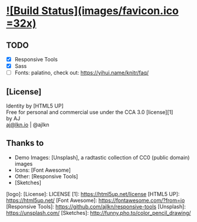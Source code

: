 # [![Build Status](images/favicon.ico =32x)][home]

<!-- <a href="https://oukaire.github.io/">Homepage<img src="images/favicon.ico" alt="" width="32"/></a> -->

## TODO

- [x] Responsive Tools
- [x] Sass
- [ ] Fonts: palatino, check out: https://yihui.name/knitr/faq/

## [License]

Identity by [HTML5 UP]  
Free for personal and commercial use under the CCA 3.0 [license][1]  
by AJ   
aj@lkn.io | @ajlkn

## Thanks to

* Demo Images: [Unsplash], a radtastic collection of CC0 (public domain) images
* Icons: [Font Awesome]
* Other: [Responsive Tools]
* [Sketches]

[home]: https://oukaire.github.io/
[logo]: 
[License]: LICENSE
[1]: https://html5up.net/license
[HTML5 UP]: https://html5up.net/
[Font Awesome]: https://fontawesome.com/?from=io
[Responsive Tools]: https://github.com/ajlkn/responsive-tools
[Unsplash]: https://unsplash.com/
[Sketches]: http://funny.pho.to/color_pencil_drawing/
